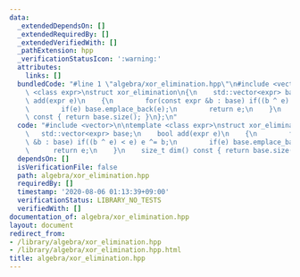 ```yaml
---
data:
  _extendedDependsOn: []
  _extendedRequiredBy: []
  _extendedVerifiedWith: []
  _pathExtension: hpp
  _verificationStatusIcon: ':warning:'
  attributes:
    links: []
  bundledCode: "#line 1 \"algebra/xor_elimination.hpp\"\n#include <vector>\n\ntemplate\
    \ <class expr>\nstruct xor_elimination\n{\n    std::vector<expr> base;\n    bool\
    \ add(expr e)\n    {\n        for(const expr &b : base) if((b ^ e) < e) e ^= b;\n\
    \        if(e) base.emplace_back(e);\n        return e;\n    }\n    size_t dim()\
    \ const { return base.size(); }\n};\n"
  code: "#include <vector>\n\ntemplate <class expr>\nstruct xor_elimination\n{\n \
    \   std::vector<expr> base;\n    bool add(expr e)\n    {\n        for(const expr\
    \ &b : base) if((b ^ e) < e) e ^= b;\n        if(e) base.emplace_back(e);\n  \
    \      return e;\n    }\n    size_t dim() const { return base.size(); }\n};\n"
  dependsOn: []
  isVerificationFile: false
  path: algebra/xor_elimination.hpp
  requiredBy: []
  timestamp: '2020-08-06 01:13:39+09:00'
  verificationStatus: LIBRARY_NO_TESTS
  verifiedWith: []
documentation_of: algebra/xor_elimination.hpp
layout: document
redirect_from:
- /library/algebra/xor_elimination.hpp
- /library/algebra/xor_elimination.hpp.html
title: algebra/xor_elimination.hpp
---
```

